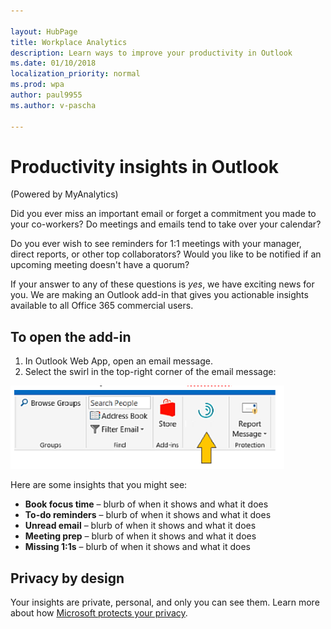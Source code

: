 ```yaml
---

layout: HubPage
title: Workplace Analytics
description: Learn ways to improve your productivity in Outlook
ms.date: 01/10/2018
localization_priority: normal 
ms.prod: wpa
author: paul9955
ms.author: v-pascha

---
```


<p>
<!-- Leave these paragraph tags intact. The H1 heading won't work without them. -->
</p>

# Productivity insights in Outlook

(Powered by MyAnalytics)

Did you ever miss an important email or forget a commitment you made to your co-workers? Do meetings and emails tend to take over your calendar? 

Do you ever wish to see reminders for 1:1 meetings with your manager, direct reports, or other top collaborators? Would you like to be notified if an upcoming meeting doesn't have a quorum? 

If your answer to any of these questions is _yes_, we have exciting news for you. We are making an Outlook add-in that gives you actionable insights available to all Office 365 commercial users. 

## To open the add-in 

1. In Outlook Web App, open an email message.
2. Select the swirl in the top-right corner of the email message: 

![Productivity insights](images/mya/overview/productivity-insights.png)

Here are some insights that you might see:  

 * **Book focus time** – blurb of when it shows and what it does 
 * **To-do reminders** – blurb of when it shows and what it does 
 * **Unread email** – blurb of when it shows and what it does 
 * **Meeting prep** – blurb of when it shows and what it does 
 * **Missing 1:1s** – blurb of when it shows and what it does 

## Privacy by design 

Your insights are private, personal, and only you can see them. Learn more about how [Microsoft protects your privacy](https://docs.microsoft.com/en-us/workplace-analytics/myanalytics/overview/privacy-guide). 